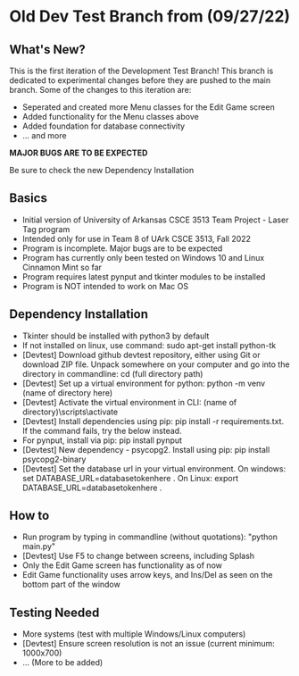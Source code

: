 # Old Dev Test Branch from (09/27/22)

## What's New?
This is the first iteration of the Development Test Branch! This branch is dedicated to experimental changes before they are pushed to the main branch. 
Some of the changes to this iteration are:
* Seperated and created more Menu classes for the Edit Game screen
* Added functionality for the Menu classes above
* Added foundation for database connectivity
* ... and more

**MAJOR BUGS ARE TO BE EXPECTED**

Be sure to check the new Dependency Installation


## Basics
* Initial version of University of Arkansas CSCE 3513 Team Project - Laser Tag program
* Intended only for use in Team 8 of UArk CSCE 3513, Fall 2022
* Program is incomplete. Major bugs are to be expected
* Program has currently only been tested on Windows 10 and Linux Cinnamon Mint so far
* Program requires latest pynput and tkinter modules to be installed
* Program is NOT intended to work on Mac OS

## Dependency Installation
* Tkinter should be installed with python3 by default
* If not installed on linux, use command: sudo apt-get install python-tk
* [Devtest] Download github devtest repository, either using Git or download ZIP file. Unpack somewhere on your computer and go into the directory in commandline: cd (full directory path)
* [Devtest] Set up a virtual environment for python: python -m venv (name of directory here)
* [Devtest] Activate the virtual environment in CLI: (name of directory)\scripts\activate
* [Devtest] Install dependencies using pip: pip install -r requirements.txt. If the command fails, try the below instead.
* For pynput, install via pip: pip install pynput
* [Devtest] New dependency - psycopg2. Install using pip: pip install psycopg2-binary
* [Devtest] Set the database url in your virtual environment. On windows: set DATABASE_URL=databasetokenhere . On Linux: export DATABASE_URL=databasetokenhere .

## How to
* Run program by typing in commandline (without quotations): "python main.py"
* [Devtest] Use F5 to change between screens, including Splash
* Only the Edit Game screen has functionality as of now
* Edit Game functionality uses arrow keys, and Ins/Del as seen on the bottom part of the window

## Testing Needed
* More systems (test with multiple Windows/Linux computers)
* [Devtest] Ensure screen resolution is not an issue (current minimum: 1000x700)
* ... (More to be added)
